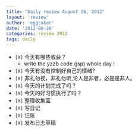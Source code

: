```yaml
---
title: "Daily review August 26, 2012" 
layout: 'review'
author: 'eggcaker'
date: '2012-08-26'
categories: review 2012
tags: daily
---
```



  * `[X]` 今天有哪些收获？ 
    * write the yzzb code (jsp) whole day ! 
  * `[X]` 今天有没有控制好自己的情绪? 
  * `[X]` 非礼勿视，非礼勿听,论人是非者，必是是非人。 
  * `[X]` 今天的计划完成了吗？ 
  * `[X]` 今天的好习惯执行了吗？ 
  * `[X]` 整理收集篮 
  * `[X]` 写日记 
  * `[X]` 记账 
  * `[X]` 发布日志草稿 

